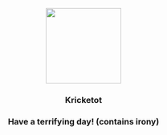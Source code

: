 <p align="center">
    <img src="https://raw.githubusercontent.com/PokeAPI/sprites/master/sprites/pokemon/401.png" width="150" height="150">
</p>
<h3 align="center"> <b>Kricketot</b></h3>
<h3 align="center">Have a terrifying day! (contains irony)</h3>
